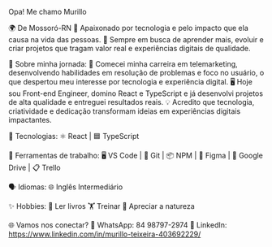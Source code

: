  Opa! Me chamo Murillo

🌍 De Mossoró-RN
💙 Apaixonado por tecnologia e pelo impacto que ela causa na vida das pessoas.
🧠 Sempre em busca de aprender mais, evoluir e criar projetos que tragam valor real e experiências digitais de qualidade.



🌱 Sobre minha jornada:
💼 Comecei minha carreira em telemarketing, desenvolvendo habilidades em resolução de problemas e foco no usuário, o que despertou meu interesse por tecnologia e experiência digital.
🖥️ Hoje sou Front-end Engineer, domino React e TypeScript e já desenvolvi projetos de alta qualidade e entreguei resultados reais.
💡 Acredito que tecnologia, criatividade e dedicação transformam ideias em experiências digitais impactantes.


🚀 Tecnologias:
 ⚛️ React | 🟦 TypeScript


🧰 Ferramentas de trabalho:
🖥️ VS Code | 🐙 Git | 📦 NPM | 🎨 Figma | 📁 Google Drive | 📋 Trello


🗣️ Idiomas:
🌐 Inglês Intermediário


✨ Hobbies:
📖 Ler livros
🏋️ Treinar
🌄 Apreciar a natureza


🌐 Vamos nos conectar?
📱 WhatsApp: 84 98797-2974
💼 LinkedIn: https://www.linkedin.com/in/murillo-teixeira-403692229/






